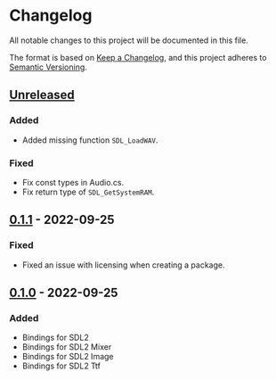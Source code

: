 ﻿# Changelog
All notable changes to this project will be documented in this file.

The format is based on [Keep a Changelog](https://keepachangelog.com/en/1.0.0/),
and this project adheres to [Semantic Versioning](https://semver.org/spec/v2.0.0.html).

## [Unreleased]

### Added
- Added missing function `SDL_LoadWAV`.

### Fixed
- Fix const types in Audio.cs.
- Fix return type of `SDL_GetSystemRAM`.

## [0.1.1] - 2022-09-25
### Fixed
- Fixed an issue with licensing when creating a package. 

## [0.1.0] - 2022-09-25
### Added
- Bindings for SDL2
- Bindings for SDL2 Mixer
- Bindings for SDL2 Image
- Bindings for SDL2 Ttf

[Unreleased]: https://github.com/MisterIcy/SDLTooSharp/compare/v0.1.1...HEAD
[0.1.1]: https://github.com/MisterIcy/SDLTooSharp/compare/v0.1.0...v0.1.1
[0.1.0]: https://github.com/MisterIcy/SDLTooSharp/releases/tag/v0.1.0